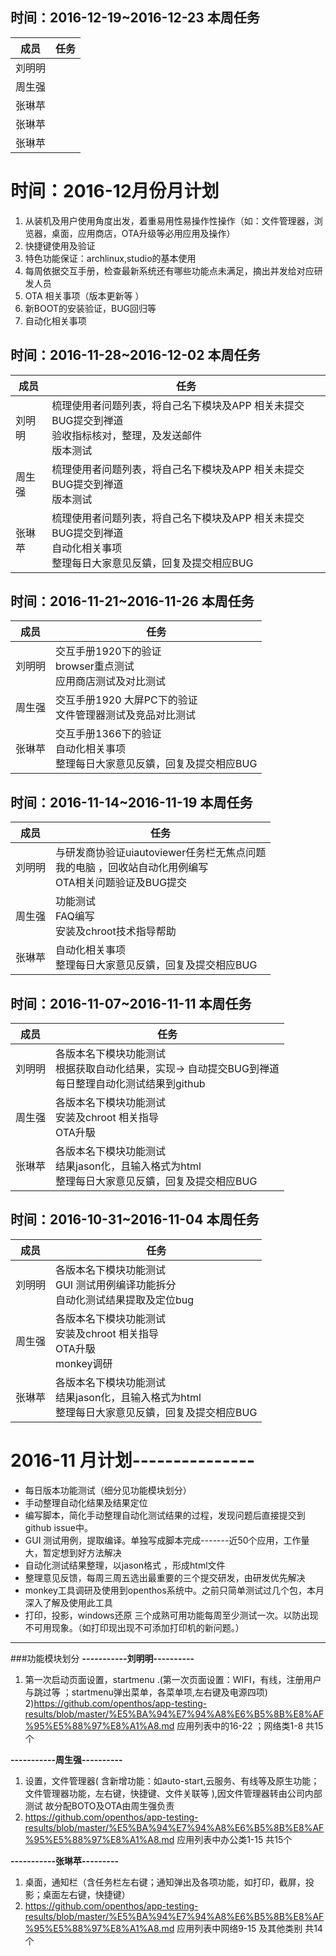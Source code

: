 
## 时间：2016-12-19~2016-12-23 本周任务
|成员|任务|
|----|----|
|刘明明|
|周生强|
|张琳苹|
|张琳苹|
|张琳苹|

# 时间：2016-12月份月计划
1. 从装机及用户使用角度出发，着重易用性易操作性操作（如：文件管理器，浏览器，桌面，应用商店，OTA升级等必用应用及操作）
2. 快捷键使用及验证
3. 特色功能保证：archlinux,studio的基本使用
4. 每周依据交互手册，检查最新系统还有哪些功能点未满足，摘出并发给对应研发人员
5. OTA 相关事项（版本更新等 ）
6. 新BOOT的安装验证，BUG回归等 
7. 自动化相关事项

## 时间：2016-11-28~2016-12-02 本周任务
|成员|任务|
|----|----|
|刘明明|梳理使用者问题列表，将自己名下模块及APP 相关未提交BUG提交到禅道<br /> 验收指标核对，整理，及发送邮件 <br />版本测试
|周生强|梳理使用者问题列表，将自己名下模块及APP 相关未提交BUG提交到禅道<br />版本测试<br />
|张琳苹|梳理使用者问题列表，将自己名下模块及APP 相关未提交BUG提交到禅道<br />自动化相关事项<br />整理每日大家意见反鐀，回复及提交相应BUG

## 时间：2016-11-21~2016-11-26 本周任务
|成员|任务|
|----|----|
|刘明明|交互手册1920下的验证<br />browser重点测试 <br />应用商店测试及对比测试
|周生强|交互手册1920 大屏PC下的验证<br />文件管理器测试及竞品对比测试<br />
|张琳苹|交互手册1366下的验证<br />自动化相关事项<br />整理每日大家意见反鐀，回复及提交相应BUG

## 时间：2016-11-14~2016-11-19 本周任务
|成员|任务|
|----|----|
|刘明明|与研发商协验证uiautoviewer任务栏无焦点问题 <br />我的电脑 ，回收站自动化用例编写<br />OTA相关问题验证及BUG提交
|周生强|功能测试<br />FAQ编写<br />安装及chroot技术指导帮助
|张琳苹|自动化相关事项<br />整理每日大家意见反鐀，回复及提交相应BUG

## 时间：2016-11-07~2016-11-11 本周任务
|成员|任务|
|----|----|
|刘明明|各版本名下模块功能测试<br />根据获取自动化结果，实现-> 自动提交BUG到禅道 <br />每日整理自动化测试结果到github  
|周生强|各版本名下模块功能测试<br />安装及chroot 相关指导<br />OTA升馺
|张琳苹|各版本名下模块功能测试<br />结果jason化，且输入格式为html<br />整理每日大家意见反鐀，回复及提交相应BUG

## 时间：2016-10-31~2016-11-04 本周任务
|成员|任务|
|----|----|
|刘明明|各版本名下模块功能测试<br />GUI 测试用例编译功能拆分<br />自动化测试结果提取及定位bug<br />
|周生强|各版本名下模块功能测试<br />安装及chroot 相关指导<br />OTA升馺<br />monkey调研
|张琳苹|各版本名下模块功能测试<br />结果jason化，且输入格式为html<br />整理每日大家意见反鐀，回复及提交相应BUG

# 2016-11 月计划---------------
- 每日版本功能测试（细分见功能模块划分）<br>
- 手动整理自动化结果及结果定位<br>
- 编写脚本，简化手动整理自动化测试结果的过程，发现问题后直接提交到github issue中。<br>
- GUI 测试用例，提取编译。单独写成脚本完成-------近50个应用，工作量大，暂定想到好方法解决<br>
- 自动化测试结果整理，以jason格式 ，形成html文件<br>
- 整理意见反馈，每周三周五选出最重要的三个提交研发，由研发优先解决 <br>
- monkey工具调研及使用到openthos系统中。之前只简单测试过几个包，本月深入了解及使用此工具
- 打印，投影，windows还原 三个成熟可用功能每周至少测试一次。以防出现不可用现象。（如打印现出现不可添加打印机的新问题。）


---------------------------------------------------------------------------------------------------------------------
###功能模块划分
**-----------刘明明----------**<br/>
1) 第一次启动页面设置，startmenu .(第一次页面设置：WIFI，有线，注册用户与跳过等 ；startmenu弹出菜单，各菜单项,左右键及电源四项) <br/>
2)https://github.com/openthos/app-testing-results/blob/master/%E5%BA%94%E7%94%A8%E6%B5%8B%E8%AF%95%E5%88%97%E8%A1%A8.md
   应用列表中的16-22 ；网络类1-8 共15个

**-----------周生强----------**<br/>
1) 设置，文件管理器( 含新增功能：如auto-start,云服务、有线等及原生功能；文件管理器功能，左右键，快捷键、文件关联等 ),因文件管理器转由公司内部测试 故分配BOTO及OTA由周生强负责<br/>
2) https://github.com/openthos/app-testing-results/blob/master/%E5%BA%94%E7%94%A8%E6%B5%8B%E8%AF%95%E5%88%97%E8%A1%A8.md
   应用列表中办公类1-15   共15个

**-----------张琳苹---------**<br/>
1) 桌面，通知栏（含任务栏左右键；通知弹出及各项功能，如打印，截屏，投影；桌面左右键，快捷键）<br/>
2) https://github.com/openthos/app-testing-results/blob/master/%E5%BA%94%E7%94%A8%E6%B5%8B%E8%AF%95%E5%88%97%E8%A1%A8.md
   应用列表中网络9-15 及其他类别   共14个
